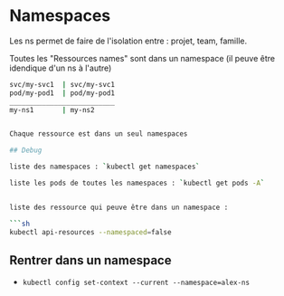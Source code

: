 # Namespaces

Les ns permet de faire de l'isolation entre : projet, team, famille.

Toutes les "Ressources names" sont dans un namespace (il peuve être idendique d'un ns à l'autre)

```sh
svc/my-svc1  | svc/my-svc1  
pod/my-pod1  | pod/my-pod1
__________________________
my-ns1       | my-ns2


Chaque ressource est dans un seul namespaces

## Debug

liste des namespaces : `kubectl get namespaces`

liste les pods de toutes les namespaces : `kubectl get pods -A`


liste des ressource qui peuve être dans un namespace :

```sh
kubectl api-resources --namespaced=false
```

## Rentrer dans un namespace

- `kubectl config set-context --current --namespace=alex-ns`



